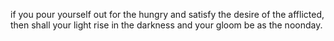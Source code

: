 if you pour yourself out for the hungry and satisfy the desire of the afflicted, then shall your light rise in the darkness and your gloom be as the noonday.
